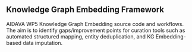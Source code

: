 ## Knowledge Graph Embedding Framework

AIDAVA WP5 Knowledge Graph Embedding source code and workflows. The aim is to identify gaps/improvement points for curation tools such as automated structured mapping, entity deduplication, and KG Embedding-based data imputation.

